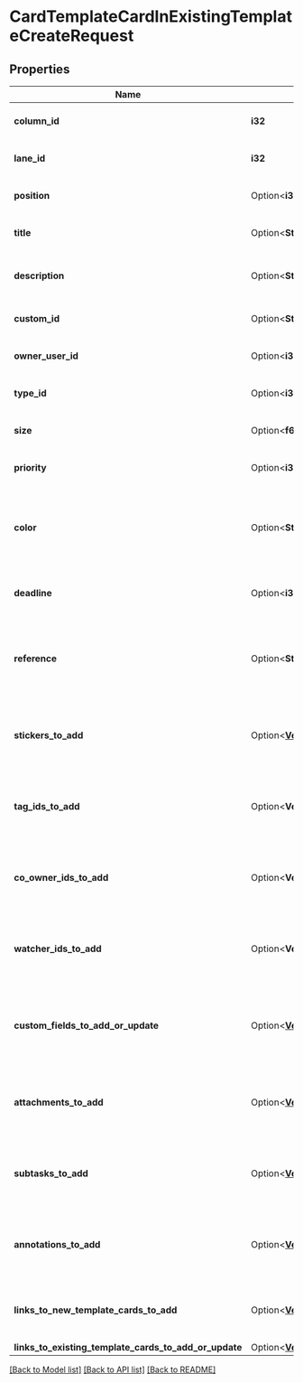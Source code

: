 # CardTemplateCardInExistingTemplateCreateRequest

## Properties

Name | Type | Description | Notes
------------ | ------------- | ------------- | -------------
**column_id** | **i32** | The column id of the new card. | 
**lane_id** | **i32** | The lane id of the new card. | 
**position** | Option<**i32**> | The position of the new card. | [optional]
**title** | Option<**String**> | The title of the new card. | [optional]
**description** | Option<**String**> | The description of the new card. | [optional]
**custom_id** | Option<**String**> | The custom id of the new card. | [optional]
**owner_user_id** | Option<**i32**> | A user id of the assignee. | [optional]
**type_id** | Option<**i32**> | The type id of the new card. | [optional]
**size** | Option<**f64**> | The size id of the new card. | [optional]
**priority** | Option<**i32**> | The priority id of the new card. | [optional]
**color** | Option<**String**> | The color of the new card. 6 hexadecimal characters are expected. | [optional]
**deadline** | Option<**i32**> | The deadline of the new card. | [optional]
**reference** | Option<**String**> | A reference that you can use if you need to find the exact new card in responce. | [optional]
**stickers_to_add** | Option<[**Vec<crate::models::CardTemplateStickerAddRequest>**](CardTemplateStickerAddRequest.md)> | A list of strickers which will be added to the new card. | [optional]
**tag_ids_to_add** | Option<**Vec<i32>**> | A list of tag ids which will be removed from the new card. | [optional]
**co_owner_ids_to_add** | Option<**Vec<i32>**> | A list of co-owner ids which will be added to the new card. | [optional]
**watcher_ids_to_add** | Option<**Vec<i32>**> | A list of watcher ids which will be added to the new card. | [optional]
**custom_fields_to_add_or_update** | Option<[**Vec<crate::models::CardTemplateCustomFieldWithIdAddOrUpdateRequest>**](CardTemplateCustomFieldWithIdAddOrUpdateRequest.md)> | A list of custom fields which will be add or update for the new card. | [optional]
**attachments_to_add** | Option<[**Vec<crate::models::CardTemplateAttachmentCreateRequest>**](CardTemplateAttachmentCreateRequest.md)> | A list of attachments which will be added to the new card. | [optional]
**subtasks_to_add** | Option<[**Vec<crate::models::CardTemplateSubtaskCreateRequest>**](CardTemplateSubtaskCreateRequest.md)> | A list of subtasks which will be added to the new card. | [optional]
**annotations_to_add** | Option<[**Vec<crate::models::AnnotationAddOrUpdateRequest>**](AnnotationAddOrUpdateRequest.md)> | A list of annotations which will be added to the new card. | [optional]
**links_to_new_template_cards_to_add** | Option<[**Vec<crate::models::CardTemplateLinkToNewTemplateCardToAddRequest>**](CardTemplateLinkToNewTemplateCardToAddRequest.md)> | A list of links to new cards which will be added. | [optional]
**links_to_existing_template_cards_to_add_or_update** | Option<[**Vec<crate::models::CardTemplateLinkAddOrUpdateRequest>**](CardTemplateLinkAddOrUpdateRequest.md)> |  | [optional]

[[Back to Model list]](../README.md#documentation-for-models) [[Back to API list]](../README.md#documentation-for-api-endpoints) [[Back to README]](../README.md)


